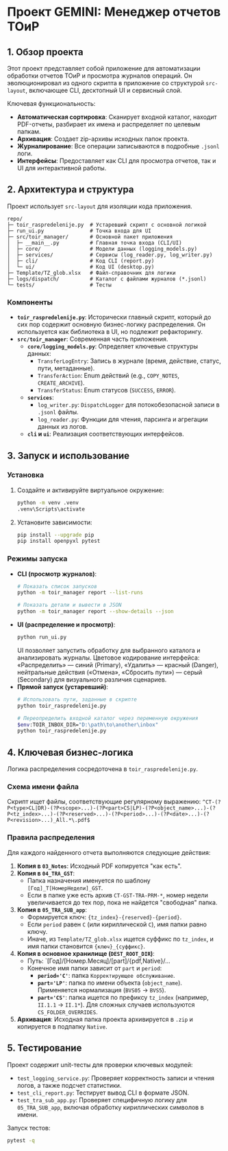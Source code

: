 # Проект GEMINI: Менеджер отчетов ТОиР

## 1. Обзор проекта

Этот проект представляет собой приложение для автоматизации обработки отчетов ТОиР и просмотра журналов операций. Он эволюционировал из одного скрипта в приложение со структурой `src-layout`, включающее CLI, десктопный UI и сервисный слой.

Ключевая функциональность:
- **Автоматическая сортировка**: Сканирует входной каталог, находит PDF-отчеты, разбирает их имена и распределяет по целевым папкам.
- **Архивация**: Создает zip-архивы исходных папок проекта.
- **Журналирование**: Все операции записываются в подробные `.jsonl` логи.
- **Интерфейсы**: Предоставляет как CLI для просмотра отчетов, так и UI для интерактивной работы.

## 2. Архитектура и структура

Проект использует `src-layout` для изоляции кода приложения.

```
repo/
├─ toir_raspredelenije.py  # Устаревший скрипт с основной логикой
├─ run_ui.py               # Точка входа для UI
├─ src/toir_manager/       # Основной пакет приложения
│  ├─ __main__.py          # Главная точка входа (CLI/UI)
│  ├─ core/                # Модели данных (logging_models.py)
│  ├─ services/            # Сервисы (log_reader.py, log_writer.py)
│  ├─ cli/                 # Код CLI (report.py)
│  └─ ui/                  # Код UI (desktop.py)
├─ Template/TZ_glob.xlsx   # Файл-справочник для логики
├─ logs/dispatch/          # Каталог с файлами журналов (*.jsonl)
└─ tests/                  # Тесты
```

### Компоненты
- **`toir_raspredelenije.py`**: Исторически главный скрипт, который до сих пор содержит основную бизнес-логику распределения. Он используется как библиотека в UI, но подлежит рефакторингу.
- **`src/toir_manager`**: Современная часть приложения.
    - **`core/logging_models.py`**: Определяет ключевые структуры данных:
        - `TransferLogEntry`: Запись в журнале (время, действие, статус, пути, метаданные).
        - `TransferAction`: Enum действий (e.g., `COPY_NOTES`, `CREATE_ARCHIVE`).
        - `TransferStatus`: Enum статусов (`SUCCESS`, `ERROR`).
    - **`services`**:
        - `log_writer.py`: `DispatchLogger` для потокобезопасной записи в `.jsonl` файлы.
        - `log_reader.py`: Функции для чтения, парсинга и агрегации данных из логов.
    - **`cli` и `ui`**: Реализация соответствующих интерфейсов.

## 3. Запуск и использование

### Установка
1.  Создайте и активируйте виртуальное окружение:
    ```bash
    python -m venv .venv
    .venv\Scripts\activate
    ```
2.  Установите зависимости:
    ```bash
    pip install --upgrade pip
    pip install openpyxl pytest
    ```

### Режимы запуска
- **CLI (просмотр журналов)**:
  ```bash
  # Показать список запусков
  python -m toir_manager report --list-runs

  # Показать детали и вывести в JSON
  python -m toir_manager report --show-details --json
  ```
- **UI (распределение и просмотр)**:
  ```bash
  python run_ui.py
  ```
  UI позволяет запустить обработку для выбранного каталога и анализировать журналы.
  Цветовое кодирование интерфейса: «Распределить» — синий (Primary), «Удалить» — красный (Danger), нейтральные действия («Отмена», «Сбросить пути») — серый (Secondary) для визуального различия сценариев.
- **Прямой запуск (устаревший)**:
  ```bash
  # Использовать пути, заданные в скрипте
  python toir_raspredelenije.py

  # Переопределить входной каталог через переменную окружения
  $env:TOIR_INBOX_DIR="D:\path\to\another\inbox"
  python toir_raspredelenije.py
  ```

## 4. Ключевая бизнес-логика

Логика распределения сосредоточена в `toir_raspredelenije.py`.

### Схема имени файла
Скрипт ищет файлы, соответствующие регулярному выражению:
`^CT-(?P<type>CL|DR)-(?P<scope>...)-(?P<part>CS|LP)-(?P<object_name>...)-(?P<tz_index>...)-(?P<reserved>...)-(?P<period>...)-(?P<date>...)-(?P<revision>...)_All.*\.pdf$`

### Правила распределения
Для каждого найденного отчета выполняются следующие действия:
1.  **Копия в `03_Notes`**: Исходный PDF копируется "как есть".
2.  **Копия в `04_TRA_GST`**:
    - Папка назначения именуется по шаблону `[Год]_T[НомерНедели]_GST`.
    - Если в папке уже есть архив `CT-GST-TRA-PRM-*`, номер недели увеличивается до тех пор, пока не найдется "свободная" папка.
3.  **Копия в `05_TRA_SUB_app`**:
    - Формируется ключ: `{tz_index}-{reserved}-{period}`.
    - Если `period` равен `C` (или кириллической `С`), имя папки равно ключу.
    - Иначе, из `Template/TZ_glob.xlsx` ищется суффикс по `tz_index`, и имя папки становится `{ключ}_{суффикс}`.
4.  **Копия в основное хранилище (`DEST_ROOT_DIR`)**:
    - Путь: `[Год]/[Номер.Месяц]/[part]/{pdf,Native}/...
    - Конечное имя папки зависит от `part` и `period`:
        - **`period='C'`**: папка `Корректирующее обслуживание`.
        - **`part='LP'`**: папка по имени объекта (`object_name`). Применяется нормализация (`BVS05` -> `BVS5`).
        - **`part='CS'`**: папка ищется по префиксу `tz_index` (например, `II.1.1` -> `II.1*`). Для сложных случаев используются `CS_FOLDER_OVERRIDES`.
5.  **Архивация**: Исходная папка проекта архивируется в `.zip` и копируется в подпапку `Native`.

## 5. Тестирование

Проект содержит unit-тесты для проверки ключевых модулей:
- `test_logging_service.py`: Проверяет корректность записи и чтения логов, а также подсчет статистики.
- `test_cli_report.py`: Тестирует вывод CLI в формате JSON.
- `test_tra_sub_app.py`: Проверяет специфичную логику для `05_TRA_SUB_app`, включая обработку кириллических символов в имени.

Запуск тестов:
```bash
pytest -q
```

